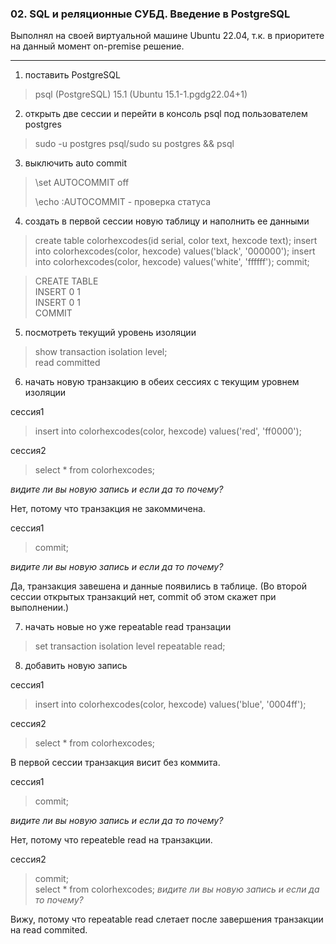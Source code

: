 ### 02. SQL и реляционные СУБД. Введение в PostgreSQL 
Выполнял на своей виртуальной машине Ubuntu 22.04, т.к. в приоритете на данный момент on-premise решение.
___
1. поставить PostgreSQL
>psql (PostgreSQL) 15.1 (Ubuntu 15.1-1.pgdg22.04+1)
2. открыть две сессии и перейти в консоль psql под пользователем postgres
>sudo -u postgres psql/sudo su postgres && psql
3. выключить auto commit 
> \set AUTOCOMMIT off
> 
> \echo :AUTOCOMMIT - проверка статуса
4. создать в первой сессии новую таблицу и наполнить ее данными 
>create table colorhexcodes(id serial, color text, hexcode text); insert into colorhexcodes(color, hexcode) values('black', '000000'); insert into colorhexcodes(color, hexcode) values('white', 'ffffff'); commit;

>CREATE TABLE  
INSERT 0 1  
INSERT 0 1  
COMMIT

5. посмотреть текущий уровень изоляции
>show transaction isolation level;   
>read committed

6. начать новую транзакцию в обеих сессиях с текущим уровнем изоляции  

сессия1
>insert into colorhexcodes(color, hexcode) values('red', 'ff0000');

сессия2
>select * from colorhexcodes;

*видите ли вы новую запись и если да то почему?*  

Нет, потому что транзакция не закоммичена.

сессия1
>commit;

*видите ли вы новую запись и если да то почему?*

Да, транзакция завешена и данные появились в таблице. (Во второй сессии открытых транзакций нет, commit об этом скажет при выполнении.)

7. начать новые но уже repeatable read транзации  
>set transaction isolation level repeatable read;

8. добавить новую запись 

сессия1
>insert into colorhexcodes(color, hexcode) values('blue', '0004ff');

сессия2
>select * from colorhexcodes;

В первой сессии транзакция висит без коммита.

сессия1
>commit;

*видите ли вы новую запись и если да то почему?*

Нет, потому что repeateble read на транзакции.

сессия2
>commit;  
>select * from colorhexcodes;
*видите ли вы новую запись и если да то почему?* 

Вижу, потому что repeatable read слетает после завершения транзакции на read commited.
